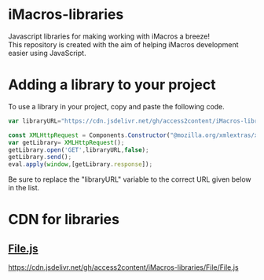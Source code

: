 # iMacros-libraries
Javascript libraries for making working with iMacros a breeze!  
This repository is created with the aim of helping iMacros development easier using JavaScript.

# Adding a library to your project
To use a library in your project, copy and paste the following code.  

```javascript
var libraryURL="https://cdn.jsdelivr.net/gh/access2content/iMacros-libraries/File/File.js";

const XMLHttpRequest = Components.Constructor("@mozilla.org/xmlextras/xmlhttprequest;1");
var getLibrary= XMLHttpRequest();
getLibrary.open('GET',libraryURL,false);
getLibrary.send();
eval.apply(window,[getLibrary.response]);
```
Be sure to replace the "libraryURL" variable to the correct URL given below in the list.  

# CDN for libraries

## [File.js](File)
https://cdn.jsdelivr.net/gh/access2content/iMacros-libraries/File/File.js
